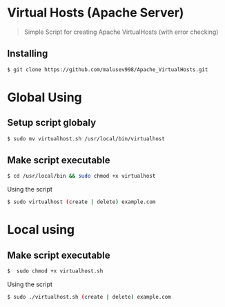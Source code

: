 # Virtual Hosts (Apache Server)
> Simple Script for creating Apache VirtualHosts (with error checking)

## Installing
```bash
$ git clone https://github.com/malusev998/Apache_VirtualHosts.git
```

# Global Using

## Setup script globaly
```bash
$ sudo mv virtualhost.sh /usr/local/bin/virtualhost
```
## Make script executable
```bash
$ cd /usr/local/bin && sudo chmod +x virtualhost
```

Using the script
```bash
$ sudo virtualhost (create | delete) example.com
```

# Local using
## Make script executable
```bash
$  sudo chmod +x virtualhost.sh
```

Using the script
```bash
$ sudo ./virtualhost.sh (create | delete) example.com
```


